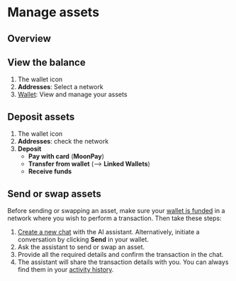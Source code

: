 ﻿---
sidebar_position: 5
---

# Manage assets

## Overview

## View the balance

1. The wallet icon
2. **Addresses**: Select a network
3. [Wallet](manage-your-wallet): View and manage your assets

## Deposit assets

1. The wallet icon
2. **Addresses**: check the network
3. **Deposit**
   - **Pay with card** (**MoonPay**)
   - **Transfer from wallet** (--> **Linked Wallets**)
   - **Receive funds**

## Send or swap assets

Before sending or swapping an asset, make sure your [wallet is funded](#deposit-assets) in a network where you wish to perform a transaction. Then take these steps:

1. [Create a new chat](use-the-ai-assistant) with the AI assistant. Alternatively, initiate a conversation by clicking **Send** in your wallet.
2. Ask the assistant to send or swap an asset.
3. Provide all the required details and confirm the transaction in the chat.
4. The assistant will share the transaction details with you. You can always find them in your [activity history](manage-your-wallet#view-the-balance-and-activity).
